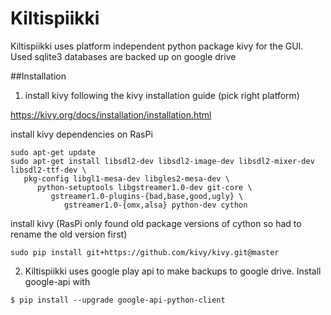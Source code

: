 # Kiltispiikki

Kiltispiikki uses platform independent python package kivy for the GUI. Used sqlite3 databases are backed up on google drive

##Installation

1. install kivy following the kivy installation guide (pick right platform) 

https://kivy.org/docs/installation/installation.html

install kivy dependencies on RasPi

```
sudo apt-get update
sudo apt-get install libsdl2-dev libsdl2-image-dev libsdl2-mixer-dev libsdl2-ttf-dev \
   pkg-config libgl1-mesa-dev libgles2-mesa-dev \
      python-setuptools libgstreamer1.0-dev git-core \
	     gstreamer1.0-plugins-{bad,base,good,ugly} \
		    gstreamer1.0-{omx,alsa} python-dev cython
```

install kivy (RasPi only found old package versions of cython so had to rename the old version first)

```
sudo pip install git+https://github.com/kivy/kivy.git@master
```

2. Kiltispiikki uses google play api to make backups to google drive. Install google-api with

```
$ pip install --upgrade google-api-python-client
```






